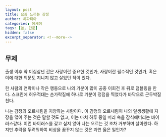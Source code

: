 ```yaml
---
layout: post
title: 요즘 느끼는 감정
author: 히파티아
categories: 에세이
tags: [씀, 단문]
hidden: false
excerpt_separator: <!--more-->
---
```


## 무제

출생 이후 약 이십삼년 간은 사랑이란 중요한 것인가, 사랑이란 필수적인 것인가, 혹은 이에 대한 의문도 지니지 않고 살았던 적이 있다. 

한 사람의 연락이나 작은 행동으로 나의 기분이 많이 공중 이회전 후 뒤로 덤블링을 한다. 스크린에 허우적대는 손가락질에 하나로 기분이 정점을 찍었다가 바닥으로 곤두박질친다. 

나는 감정의 오르내림을 지양하는 사람이다. 이 감정의 오르내림이 나의 일생생활에 지장을 많이 주는 것은 말할 것도 없고, 이는 마치 하루 종일 머리 속을 잠식해버리는 바이러스같다. 이런 바이러스를 갖고 싶지 않아 나는 오르는 것 조차 거부하며 살아왔다. 하지만 추락을 두려워하여 비상을 꿈꾸지 않는 것은 과연 옳은 일인가?
